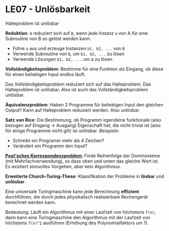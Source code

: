 # LE07 - Unlösbarkeit

Halteproblem ist unlösbar

**Reduktion**: `A` reduziert sich auf `B`, wenn jede Instanz `a` von A für eine Subroutine von B so gelöst werden kann:
- Führe `a` aus und erzeuge Instanzen `b1, b2, ...` von `B`
- Verwende Subroutine von `B`, um `b1, b2, ...` zu lösen
- Verwende Lösungen `b1, b2, ...` um a zu lösen

**Vollständigkeitsproblem**: Bestimme für eine Funktion als Eingang, ob diese für einen beliebigen Input endlos läuft.

Das Vollständigkeitsproblem reduziert sich auf das Halteproblem. Das Halteproblem ist unlösbar. Also ist auch das Vollständigkeitsproblem unlösbar.

**Äquivalenzproblem**: Haben 2 Programme für beliebigen Input den gleichen Output? Kann auf Halteproblem reduziert werden. Also unlösbar.

**Satz von Rice**: Die Bestimmung, ob Programm irgendeine funktionale (also bezogen auf Eingang -> Ausgang) Eigenschaft hat, die nicht trivial ist (also für einige Programme nicht gilt) ist unlösbar. *Beispiele*:
- Schreibt ein Programm mehr als 4 Zeichen?
- Verändert ein Programm den Input?

[**Post'sches Korrespondenzproblem**:](https://www.youtube.com/watch?v=TSHif35mq1Q&ab_channel=NLogSpace)
Finde Reihenfolge der Dominosteine (mit Mehrfachverwendung), so dass oben und unten das gleiche Wort ist. Es existiert sinnvolles Vorgehen, aber kein Algorithmus.

**Erweiterte Church-Turing-These**: Klassifikation der Probleme in **lösbar** und **unlösbar**.

Eine universale Turingmaschine kann jede Berechnung **effizient** durchführen, die durch jedes physikalisch realisierbare Rechengerät berechnet werden kann.

Bedeutung: Läuft ein Algorithmus mit einer Laufzeit von höchstens `T(n)`, dann kann eine Turingmaschine den Algorithmus mit der Laufzeit von höchstens `T(n)^2` ausführen (Erhöhung des Polynomialfaktors um 1).
